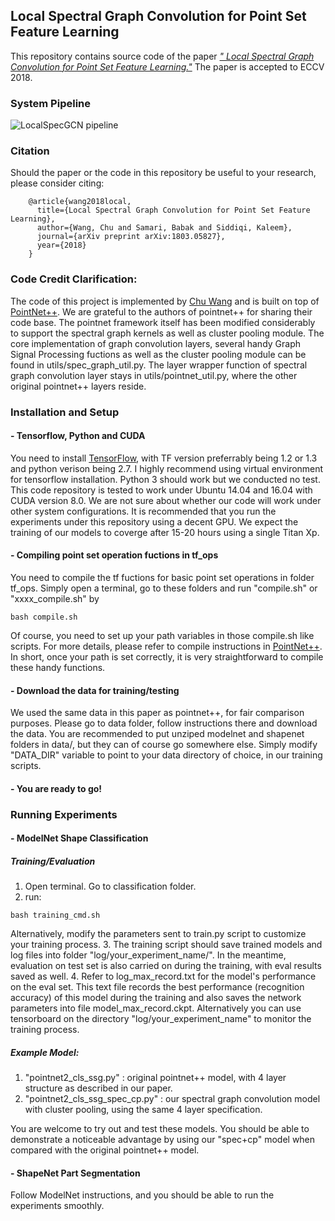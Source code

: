 ## Local Spectral Graph Convolution for Point Set Feature Learning
This repository contains source code of the paper [*"
Local Spectral Graph Convolution for Point Set Feature Learning."*](https://arxiv.org/abs/1803.05827) The paper is accepted to ECCV 2018. 

### System Pipeline
![LocalSpecGCN pipeline](http://www.cim.mcgill.ca/~chuwang/files/LocalSpecGCN/framework.png)

### Citation
Should the paper or the code in this repository be useful to your research, please consider citing:

        @article{wang2018local,
          title={Local Spectral Graph Convolution for Point Set Feature Learning},
          author={Wang, Chu and Samari, Babak and Siddiqi, Kaleem},
          journal={arXiv preprint arXiv:1803.05827},
          year={2018}
        }


### **Code Credit Clarification:**
The code of this project is implemented by <a href="http://www.cim.mcgill.ca/~chuwang/index.html">Chu Wang</a> 
and is built on top of <a href="https://github.com/charlesq34/pointnet2">PointNet++</a>. We are grateful to the authors of pointnet++ for sharing their code base. The pointnet framework itself has been modified considerably to support the spectral graph kernels as well as cluster pooling module. The core implementation of graph convolution layers, several handy Graph Signal Processing fuctions as well as the cluster pooling module can be found in utils/spec_graph_util.py. The layer wrapper function of spectral graph convolution layer stays in utils/pointnet_util.py, where the other original pointnet++ layers reside. 

### Installation and Setup
#### - Tensorflow, Python and CUDA
You need to install <a href="https://www.tensorflow.org/install/">TensorFlow</a>, with TF version preferrably being 1.2 or 1.3 and python verison being 2.7. I highly recommend using virtual environment for tensorflow installation. Python 3 should work but we conducted no test. This code repository is tested to work under Ubuntu 14.04 and 16.04 with CUDA version 8.0. We are not sure about whether our code will work under other system configurations. It is recommended that you run the experiments under this repository using a decent GPU. We expect the training of our models to coverge after 15-20 hours using a single Titan Xp.

#### - Compiling point set operation fuctions in tf_ops
You need to compile the tf fuctions for basic point set operations in folder tf_ops. Simply open a terminal, go to these folders and run "compile.sh" or "xxxx_compile.sh" by 
```
bash compile.sh
```
Of course, you need to set up your path variables in those compile.sh like scripts. For more details, please refer to compile instructions in <a href="https://github.com/charlesq34/pointnet2">PointNet++</a>. In short, once your path is set correctly, it is very straightforward to compile these handy functions. 

#### - Download the data for training/testing
We used the same data in this paper as pointnet++, for fair comparison purposes. Please go to data folder, follow instructions there and download the data. You are recommended to put unziped modelnet and shapenet folders in data/, but they can of course go somewhere else. Simply modify "DATA_DIR" variable to point to your data directory of choice, in our training scripts.

#### - You are ready to go!


### Running Experiments
#### - ModelNet Shape Classification
##### Training/Evaluation
1. Open terminal. Go to classification folder.
2. run:
```
bash training_cmd.sh
```
Alternatively, modify the parameters sent to train.py script to customize your training process.
3. The training script should save trained models and log files into folder "log/your_experiment_name/". In the meantime, evaluation on test set is also carried on during the training, with eval results saved as well.
4. Refer to log_max_record.txt for the model's performance on the eval set. This text file records the best performance (recognition accuracy) of this model during the training and also saves the network parameters into file model_max_record.ckpt. Alternatively you can use tensorboard on the directory "log/your_experiment_name" to monitor the training process. 

##### Example Model: 
1. "pointnet2_cls_ssg.py" : original pointnet++ model, with 4 layer structure as described in our paper.
2. "pointnet2_cls_ssg_spec_cp.py" : our spectral graph convolution model with cluster pooling, using the same 4 layer specification.

You are welcome to try out and test these models. You should be able to demonstrate a noticeable advantage by using our "spec+cp" model when compared with the original pointnet++ model. 

#### - ShapeNet Part Segmentation
Follow ModelNet instructions, and you should be able to run the experiments smoothly. 



